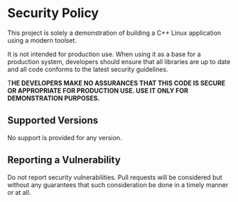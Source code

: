 # Security Policy

This project is solely a demonstration of building a C++ Linux application
using a modern toolset.

It is not intended for production use.  When using it as a base for a
production system, developers should ensure that all libraries are up
to date and all code conforms to the latest security guidelines.

T**HE DEVELOPERS MAKE NO ASSURANCES THAT THIS CODE IS SECURE OR APPROPRIATE
FOR PRODUCTION USE. USE IT ONLY FOR DEMONSTRATION PURPOSES.**

## Supported Versions

No support is provided for any version.

## Reporting a Vulnerability

Do not report security vulnerabilities.  Pull requests will
be considered but without any guarantees that such consideration
be done in a timely manner or at all.
